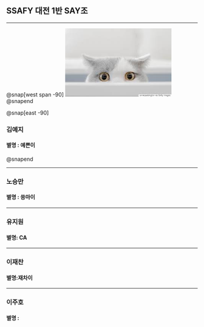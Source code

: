 
## SSAFY 대전 1반 SAY조
---
@snap[west span -90]
![cat](./img/cat.jpg)
@snapend

@snap[east -90]
### 김예지

#### 별명 : 예쁜이
@snapend


---

### 노승만

#### 별명 : 씅마이

---

### 유지원

#### 별명: CA

---

### 이재찬

#### 별명:재차이

---

### 이주호

#### 별명 : 


